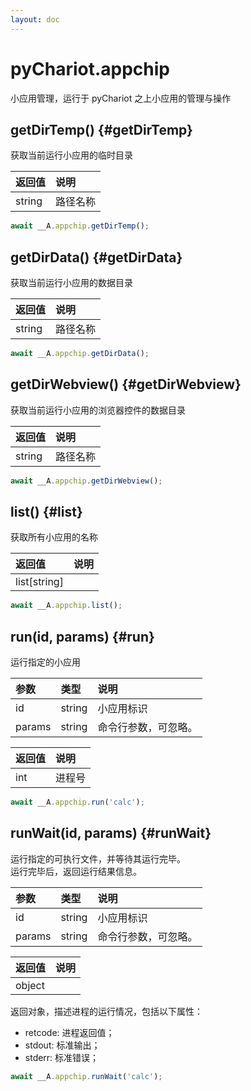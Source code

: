 ```yaml
---
layout: doc
---
```


# pyChariot.appchip

小应用管理，运行于 pyChariot 之上小应用的管理与操作

## getDirTemp() <Badge type="tip" text="Since 25.3.5.1" /> {#getDirTemp}

获取当前运行小应用的临时目录

| 返回值    | 说明   |
|:-------|:-----|
| string | 路径名称 |

```javascript
await __A.appchip.getDirTemp();
```

## getDirData() <Badge type="tip" text="Since 25.3.5.1" /> {#getDirData}

获取当前运行小应用的数据目录

| 返回值    | 说明   |
|:-------|:-----|
| string | 路径名称 |

```javascript
await __A.appchip.getDirData();
```

## getDirWebview() <Badge type="tip" text="Since 25.3.5.1" /> {#getDirWebview}

获取当前运行小应用的浏览器控件的数据目录

| 返回值    | 说明   |
|:-------|:-----|
| string | 路径名称 |

```javascript
await __A.appchip.getDirWebview();
```

## list() <Badge type="tip" text="Since 25.3.5.1" /> {#list}

获取所有小应用的名称

| 返回值          | 说明 |
|:-------------|:---|
| list[string] |    |

```javascript
await __A.appchip.list();
```

## run(id, params) <Badge type="tip" text="Since 25.3.5.1" /> {#run}

运行指定的小应用

| 参数     | 类型     | 说明         |
|:-------|:-------|:-----------|
| id     | string | 小应用标识      |   
| params | string | 命令行参数，可忽略。 |   

| 返回值 | 说明  |
|:----|:----|
| int | 进程号 |

```javascript
await __A.appchip.run('calc');
```

## runWait(id, params) <Badge type="tip" text="Since 25.3.5.1" /> {#runWait}

运行指定的可执行文件，并等待其运行完毕。<br />运行完毕后，返回运行结果信息。

| 参数     | 类型     | 说明         |
|:-------|:-------|:-----------|
| id     | string | 小应用标识      |   
| params | string | 命令行参数，可忽略。 |   

| 返回值    | 说明 |
|:-------|:---|
| object |    |

返回对象，描述进程的运行情况，包括以下属性：

- retcode: 进程返回值；
- stdout: 标准输出；
- stderr: 标准错误；

```javascript
await __A.appchip.runWait('calc');
```
